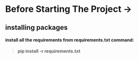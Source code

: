
# Before Starting The Project ->
## installing packages
#### install all the requirements from requirements.txt command:
  > **pip install -r requirements.txt**
